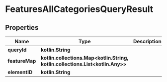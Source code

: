 
# FeaturesAllCategoriesQueryResult

## Properties
Name | Type | Description | Notes
------------ | ------------- | ------------- | -------------
**queryId** | **kotlin.String** |  |  [optional]
**featureMap** | **kotlin.collections.Map&lt;kotlin.String, kotlin.collections.List&lt;kotlin.Any&gt;&gt;** |  |  [optional]
**elementID** | **kotlin.String** |  |  [optional]




